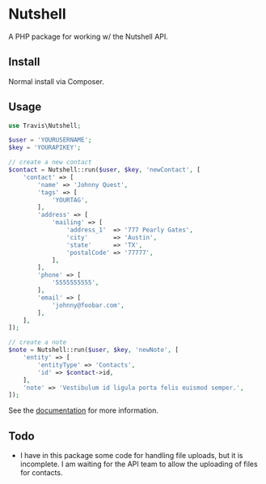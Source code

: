 # Nutshell

A PHP package for working w/ the Nutshell API.

## Install

Normal install via Composer.

## Usage

```php
use Travis\Nutshell;

$user = 'YOURUSERNAME';
$key = 'YOURAPIKEY';

// create a new contact
$contact = Nutshell::run($user, $key, 'newContact', [
	'contact' => [
		'name' => 'Johnny Quest',
		'tags' => [
			'YOURTAG',
		],
		'address' => [
			'mailing' => [
				'address_1'  => '777 Pearly Gates',
				'city'       => 'Austin',
				'state'      => 'TX',
				'postalCode' => '77777',
			],
		],
		'phone' => [
			'5555555555',
		],
		'email' => [
			'johnny@foobar.com',
		],
	],
]);

// create a note
$note = Nutshell::run($user, $key, 'newNote', [
	'entity' => [
    	'entityType' => 'Contacts',
    	'id' => $contact->id,
	],
	'note' => 'Vestibulum id ligula porta felis euismod semper.',
]);
```

See the [documentation](https://developers.nutshell.com) for more information.

## Todo

- I have in this package some code for handling file uploads, but it is incomplete.  I am waiting for the API team to allow the uploading of files for contacts.